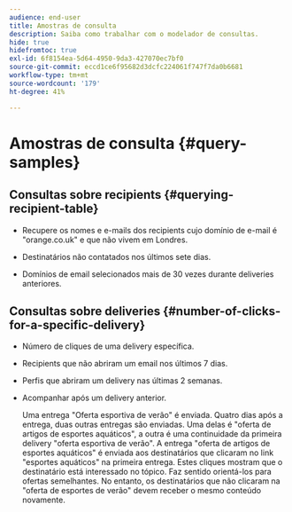 ```yaml
---
audience: end-user
title: Amostras de consulta
description: Saiba como trabalhar com o modelador de consultas.
hide: true
hidefromtoc: true
exl-id: 6f8154ea-5d64-4950-9da3-427070ec7bf0
source-git-commit: eccd1ce6f95682d3dcfc224061f747f7da0b6681
workflow-type: tm+mt
source-wordcount: '179'
ht-degree: 41%

---
```



# Amostras de consulta {#query-samples}

## Consultas sobre recipients {#querying-recipient-table}

* Recupere os nomes e e-mails dos recipients cujo domínio de e-mail é &quot;orange.co.uk&quot; e que não vivem em Londres.

* Destinatários não contatados nos últimos sete dias.

* Domínios de email selecionados mais de 30 vezes durante deliveries anteriores.

## Consultas sobre deliveries {#number-of-clicks-for-a-specific-delivery}

* Número de cliques de uma delivery específica.

* Recipients que não abriram um email nos últimos 7 dias.

* Perfis que abriram um delivery nas últimas 2 semanas.

* Acompanhar após um delivery anterior.

  Uma entrega &quot;Oferta esportiva de verão&quot; é enviada. Quatro dias após a entrega, duas outras entregas são enviadas. Uma delas é &quot;oferta de artigos de esportes aquáticos&quot;, a outra é uma continuidade da primeira delivery &quot;oferta esportiva de verão&quot;. A entrega &quot;oferta de artigos de esportes aquáticos&quot; é enviada aos destinatários que clicaram no link &quot;esportes aquáticos&quot; na primeira entrega. Estes cliques mostram que o destinatário está interessado no tópico. Faz sentido orientá-los para ofertas semelhantes. No entanto, os destinatários que não clicaram na &quot;oferta de esportes de verão&quot; devem receber o mesmo conteúdo novamente.
